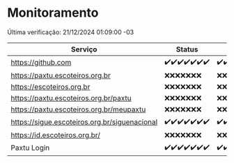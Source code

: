 # Monitoramento

Última verificação: 21/12/2024 01:09:00 -03

|Serviço|Status|Últimas 24h|
|---|---|---|
|https://github.com|<span title="2024-12-14: OK=23">✔️</span><span title="2024-12-15: OK=23">✔️</span><span title="2024-12-16: OK=23">✔️</span><span title="2024-12-17: OK=23">✔️</span><span title="2024-12-18: OK=23">✔️</span><span title="2024-12-19: OK=23">✔️</span><span title="2024-12-20: OK=3">✔️</span>|<span title="20/12/2024 01:10:00 -03 : 200">✔️</span><span title="20/12/2024 02:08:00 -03 : 200">✔️</span><span title="20/12/2024 03:12:00 -03 : 200">✔️</span><span title="20/12/2024 04:08:00 -03 : 200">✔️</span><span title="20/12/2024 05:11:00 -03 : 200">✔️</span><span title="20/12/2024 06:08:00 -03 : 200">✔️</span><span title="20/12/2024 07:08:00 -03 : 200">✔️</span><span title="20/12/2024 08:06:00 -03 : 200">✔️</span><span title="20/12/2024 09:15:00 -03 : 200">✔️</span><span title="20/12/2024 10:15:00 -03 : 200">✔️</span><span title="20/12/2024 11:07:00 -03 : 200">✔️</span><span title="20/12/2024 12:08:00 -03 : 200">✔️</span><span title="20/12/2024 13:09:00 -03 : 200">✔️</span><span title="20/12/2024 14:07:00 -03 : 200">✔️</span><span title="20/12/2024 15:11:00 -03 : 200">✔️</span><span title="20/12/2024 16:06:00 -03 : 200">✔️</span><span title="20/12/2024 17:09:00 -03 : 200">✔️</span><span title="20/12/2024 18:06:00 -03 : 200">✔️</span><span title="20/12/2024 19:07:00 -03 : 200">✔️</span><span title="20/12/2024 20:07:00 -03 : 200">✔️</span><span title="20/12/2024 21:39:00 -03 : 200">✔️</span><span title="20/12/2024 23:08:00 -03 : 200">✔️</span><span title="21/12/2024 00:11:00 -03 : 200">✔️</span><span title="21/12/2024 01:09:00 -03 : 200">✔️</span>|
|https://paxtu.escoteiros.org.br|<span title="2024-12-14: Falhas=23">❌</span><span title="2024-12-15: Falhas=23">❌</span><span title="2024-12-16: Falhas=23">❌</span><span title="2024-12-17: Falhas=23">❌</span><span title="2024-12-18: Falhas=23">❌</span><span title="2024-12-19: Falhas=23">❌</span><span title="2024-12-20: Falhas=3">❌</span>|<span title="20/12/2024 01:10:00 -03 : 403">❌</span><span title="20/12/2024 02:08:00 -03 : 403">❌</span><span title="20/12/2024 03:12:00 -03 : 403">❌</span><span title="20/12/2024 04:08:00 -03 : 403">❌</span><span title="20/12/2024 05:11:00 -03 : 403">❌</span><span title="20/12/2024 06:08:00 -03 : 403">❌</span><span title="20/12/2024 07:08:00 -03 : 403">❌</span><span title="20/12/2024 08:06:00 -03 : 403">❌</span><span title="20/12/2024 09:15:00 -03 : 403">❌</span><span title="20/12/2024 10:15:00 -03 : 403">❌</span><span title="20/12/2024 11:07:00 -03 : 403">❌</span><span title="20/12/2024 12:08:00 -03 : 403">❌</span><span title="20/12/2024 13:09:00 -03 : 403">❌</span><span title="20/12/2024 14:07:00 -03 : 403">❌</span><span title="20/12/2024 15:11:00 -03 : 403">❌</span><span title="20/12/2024 16:06:00 -03 : 403">❌</span><span title="20/12/2024 17:09:00 -03 : 403">❌</span><span title="20/12/2024 18:06:00 -03 : 403">❌</span><span title="20/12/2024 19:07:00 -03 : 403">❌</span><span title="20/12/2024 20:07:00 -03 : 403">❌</span><span title="20/12/2024 21:39:00 -03 : 403">❌</span><span title="20/12/2024 23:08:00 -03 : 403">❌</span><span title="21/12/2024 00:11:00 -03 : 403">❌</span><span title="21/12/2024 01:09:00 -03 : 403">❌</span>|
|https://escoteiros.org.br|<span title="2024-12-14: Falhas=23">❌</span><span title="2024-12-15: Falhas=23">❌</span><span title="2024-12-16: Falhas=23">❌</span><span title="2024-12-17: Falhas=23">❌</span><span title="2024-12-18: Falhas=23">❌</span><span title="2024-12-19: Falhas=23">❌</span><span title="2024-12-20: Falhas=3">❌</span>|<span title="20/12/2024 01:10:00 -03 : 403">❌</span><span title="20/12/2024 02:08:00 -03 : 403">❌</span><span title="20/12/2024 03:12:00 -03 : 403">❌</span><span title="20/12/2024 04:08:00 -03 : 403">❌</span><span title="20/12/2024 05:11:00 -03 : 403">❌</span><span title="20/12/2024 06:08:00 -03 : 403">❌</span><span title="20/12/2024 07:08:00 -03 : 403">❌</span><span title="20/12/2024 08:06:00 -03 : 403">❌</span><span title="20/12/2024 09:15:00 -03 : 403">❌</span><span title="20/12/2024 10:15:00 -03 : 403">❌</span><span title="20/12/2024 11:07:00 -03 : 403">❌</span><span title="20/12/2024 12:08:00 -03 : 403">❌</span><span title="20/12/2024 13:09:00 -03 : 403">❌</span><span title="20/12/2024 14:07:00 -03 : 403">❌</span><span title="20/12/2024 15:11:00 -03 : 403">❌</span><span title="20/12/2024 16:06:00 -03 : 403">❌</span><span title="20/12/2024 17:09:00 -03 : 403">❌</span><span title="20/12/2024 18:06:00 -03 : 403">❌</span><span title="20/12/2024 19:07:00 -03 : 403">❌</span><span title="20/12/2024 20:07:00 -03 : 403">❌</span><span title="20/12/2024 21:39:00 -03 : 403">❌</span><span title="20/12/2024 23:08:00 -03 : 403">❌</span><span title="21/12/2024 00:11:00 -03 : 403">❌</span><span title="21/12/2024 01:09:00 -03 : 403">❌</span>|
|https://paxtu.escoteiros.org.br/paxtu|<span title="2024-12-14: Falhas=23">❌</span><span title="2024-12-15: Falhas=23">❌</span><span title="2024-12-16: Falhas=23">❌</span><span title="2024-12-17: Falhas=23">❌</span><span title="2024-12-18: Falhas=23">❌</span><span title="2024-12-19: Falhas=23">❌</span><span title="2024-12-20: Falhas=3">❌</span>|<span title="20/12/2024 01:10:00 -03 : 403">❌</span><span title="20/12/2024 02:08:00 -03 : 403">❌</span><span title="20/12/2024 03:12:00 -03 : 403">❌</span><span title="20/12/2024 04:08:00 -03 : 403">❌</span><span title="20/12/2024 05:11:00 -03 : 403">❌</span><span title="20/12/2024 06:08:00 -03 : 403">❌</span><span title="20/12/2024 07:08:00 -03 : 403">❌</span><span title="20/12/2024 08:06:00 -03 : 403">❌</span><span title="20/12/2024 09:15:00 -03 : 403">❌</span><span title="20/12/2024 10:15:00 -03 : 403">❌</span><span title="20/12/2024 11:07:00 -03 : 403">❌</span><span title="20/12/2024 12:08:00 -03 : 403">❌</span><span title="20/12/2024 13:09:00 -03 : 403">❌</span><span title="20/12/2024 14:07:00 -03 : 403">❌</span><span title="20/12/2024 15:11:00 -03 : 403">❌</span><span title="20/12/2024 16:06:00 -03 : 403">❌</span><span title="20/12/2024 17:09:00 -03 : 403">❌</span><span title="20/12/2024 18:06:00 -03 : 403">❌</span><span title="20/12/2024 19:07:00 -03 : 403">❌</span><span title="20/12/2024 20:07:00 -03 : 403">❌</span><span title="20/12/2024 21:39:00 -03 : 403">❌</span><span title="20/12/2024 23:08:00 -03 : 403">❌</span><span title="21/12/2024 00:11:00 -03 : 403">❌</span><span title="21/12/2024 01:09:00 -03 : 403">❌</span>|
|https://paxtu.escoteiros.org.br/meupaxtu|<span title="2024-12-14: Falhas=23">❌</span><span title="2024-12-15: Falhas=23">❌</span><span title="2024-12-16: Falhas=23">❌</span><span title="2024-12-17: Falhas=23">❌</span><span title="2024-12-18: Falhas=23">❌</span><span title="2024-12-19: Falhas=23">❌</span><span title="2024-12-20: Falhas=3">❌</span>|<span title="20/12/2024 01:10:00 -03 : 403">❌</span><span title="20/12/2024 02:08:00 -03 : 403">❌</span><span title="20/12/2024 03:12:00 -03 : 403">❌</span><span title="20/12/2024 04:08:00 -03 : 403">❌</span><span title="20/12/2024 05:11:00 -03 : 403">❌</span><span title="20/12/2024 06:08:00 -03 : 403">❌</span><span title="20/12/2024 07:08:00 -03 : 403">❌</span><span title="20/12/2024 08:06:00 -03 : 403">❌</span><span title="20/12/2024 09:15:00 -03 : 403">❌</span><span title="20/12/2024 10:15:00 -03 : 403">❌</span><span title="20/12/2024 11:07:00 -03 : 403">❌</span><span title="20/12/2024 12:08:00 -03 : 403">❌</span><span title="20/12/2024 13:09:00 -03 : 403">❌</span><span title="20/12/2024 14:07:00 -03 : 403">❌</span><span title="20/12/2024 15:11:00 -03 : 403">❌</span><span title="20/12/2024 16:06:00 -03 : 403">❌</span><span title="20/12/2024 17:09:00 -03 : 403">❌</span><span title="20/12/2024 18:06:00 -03 : 403">❌</span><span title="20/12/2024 19:07:00 -03 : 403">❌</span><span title="20/12/2024 20:07:00 -03 : 403">❌</span><span title="20/12/2024 21:39:00 -03 : 403">❌</span><span title="20/12/2024 23:08:00 -03 : 403">❌</span><span title="21/12/2024 00:11:00 -03 : 403">❌</span><span title="21/12/2024 01:09:00 -03 : 403">❌</span>|
|https://sigue.escoteiros.org.br/siguenacional|<span title="2024-12-14: OK=23">✔️</span><span title="2024-12-15: OK=23">✔️</span><span title="2024-12-16: OK=23">✔️</span><span title="2024-12-17: OK=23">✔️</span><span title="2024-12-18: OK=23">✔️</span><span title="2024-12-19: OK=23">✔️</span><span title="2024-12-20: OK=3">✔️</span>|<span title="20/12/2024 01:10:00 -03 : 200">✔️</span><span title="20/12/2024 02:08:00 -03 : 200">✔️</span><span title="20/12/2024 03:12:00 -03 : 200">✔️</span><span title="20/12/2024 04:08:00 -03 : 200">✔️</span><span title="20/12/2024 05:11:00 -03 : 200">✔️</span><span title="20/12/2024 06:08:00 -03 : 200">✔️</span><span title="20/12/2024 07:08:00 -03 : 200">✔️</span><span title="20/12/2024 08:06:00 -03 : 200">✔️</span><span title="20/12/2024 09:15:00 -03 : 200">✔️</span><span title="20/12/2024 10:15:00 -03 : 200">✔️</span><span title="20/12/2024 11:07:00 -03 : 200">✔️</span><span title="20/12/2024 12:08:00 -03 : 200">✔️</span><span title="20/12/2024 13:09:00 -03 : 200">✔️</span><span title="20/12/2024 14:07:00 -03 : 200">✔️</span><span title="20/12/2024 15:11:00 -03 : 200">✔️</span><span title="20/12/2024 16:06:00 -03 : 200">✔️</span><span title="20/12/2024 17:09:00 -03 : 200">✔️</span><span title="20/12/2024 18:06:00 -03 : 200">✔️</span><span title="20/12/2024 19:07:00 -03 : 200">✔️</span><span title="20/12/2024 20:07:00 -03 : 200">✔️</span><span title="20/12/2024 21:39:00 -03 : 200">✔️</span><span title="20/12/2024 23:08:00 -03 : 200">✔️</span><span title="21/12/2024 00:11:00 -03 : 200">✔️</span><span title="21/12/2024 01:09:00 -03 : 200">✔️</span>|
|https://id.escoteiros.org.br/|<span title="2024-12-14: Falhas=23">❌</span><span title="2024-12-15: Falhas=23">❌</span><span title="2024-12-16: Falhas=23">❌</span><span title="2024-12-17: Falhas=23">❌</span><span title="2024-12-18: Falhas=23">❌</span><span title="2024-12-19: Falhas=23">❌</span><span title="2024-12-20: Falhas=3">❌</span>|<span title="20/12/2024 01:10:00 -03 : 403">❌</span><span title="20/12/2024 02:08:00 -03 : 403">❌</span><span title="20/12/2024 03:12:00 -03 : 403">❌</span><span title="20/12/2024 04:08:00 -03 : 403">❌</span><span title="20/12/2024 05:11:00 -03 : 403">❌</span><span title="20/12/2024 06:08:00 -03 : 403">❌</span><span title="20/12/2024 07:08:00 -03 : 403">❌</span><span title="20/12/2024 08:06:00 -03 : 403">❌</span><span title="20/12/2024 09:15:00 -03 : 403">❌</span><span title="20/12/2024 10:15:00 -03 : 403">❌</span><span title="20/12/2024 11:07:00 -03 : 403">❌</span><span title="20/12/2024 12:08:00 -03 : 403">❌</span><span title="20/12/2024 13:09:00 -03 : 403">❌</span><span title="20/12/2024 14:07:00 -03 : 403">❌</span><span title="20/12/2024 15:11:00 -03 : 403">❌</span><span title="20/12/2024 16:06:00 -03 : 403">❌</span><span title="20/12/2024 17:09:00 -03 : 403">❌</span><span title="20/12/2024 18:06:00 -03 : 403">❌</span><span title="20/12/2024 19:07:00 -03 : 403">❌</span><span title="20/12/2024 20:07:00 -03 : 403">❌</span><span title="20/12/2024 21:39:00 -03 : 403">❌</span><span title="20/12/2024 23:08:00 -03 : 403">❌</span><span title="21/12/2024 00:11:00 -03 : 403">❌</span><span title="21/12/2024 01:09:00 -03 : 403">❌</span>|
|Paxtu Login|<span title="2024-12-14: OK=23">✔️</span><span title="2024-12-15: OK=23">✔️</span><span title="2024-12-16: OK=23">✔️</span><span title="2024-12-17: OK=23">✔️</span><span title="2024-12-18: OK=23">✔️</span><span title="2024-12-19: OK=23">✔️</span><span title="2024-12-20: OK=3">✔️</span>|<span title="20/12/2024 01:10:00 -03 : 200">✔️</span><span title="20/12/2024 02:08:00 -03 : 200">✔️</span><span title="20/12/2024 03:12:00 -03 : 200">✔️</span><span title="20/12/2024 04:08:00 -03 : 200">✔️</span><span title="20/12/2024 05:11:00 -03 : 200">✔️</span><span title="20/12/2024 06:08:00 -03 : 200">✔️</span><span title="20/12/2024 07:08:00 -03 : 200">✔️</span><span title="20/12/2024 08:06:00 -03 : 200">✔️</span><span title="20/12/2024 09:15:00 -03 : 200">✔️</span><span title="20/12/2024 10:15:00 -03 : 200">✔️</span><span title="20/12/2024 11:07:00 -03 : 200">✔️</span><span title="20/12/2024 12:08:00 -03 : 200">✔️</span><span title="20/12/2024 13:09:00 -03 : 200">✔️</span><span title="20/12/2024 14:07:00 -03 : 200">✔️</span><span title="20/12/2024 15:11:00 -03 : 200">✔️</span><span title="20/12/2024 16:06:00 -03 : 200">✔️</span><span title="20/12/2024 17:09:00 -03 : 200">✔️</span><span title="20/12/2024 18:06:00 -03 : 200">✔️</span><span title="20/12/2024 19:07:00 -03 : 200">✔️</span><span title="20/12/2024 20:07:00 -03 : 200">✔️</span><span title="20/12/2024 21:39:00 -03 : 200">✔️</span><span title="20/12/2024 23:08:00 -03 : 200">✔️</span><span title="21/12/2024 00:11:00 -03 : 200">✔️</span><span title="21/12/2024 01:09:00 -03 : 200">✔️</span>|

